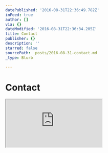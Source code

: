 ```yaml
---
datePublished: '2016-08-31T22:36:49.782Z'
inFeed: true
author: []
via: {}
dateModified: '2016-08-31T22:36:34.205Z'
title: Contact
publisher: {}
description: ''
starred: false
sourcePath: _posts/2016-08-31-contact.md
_type: Blurb

---
```

# Contact

<iframe src="https://the-grid.github.io/ed-userhtml/?g=eJxljsFSwkAMhu99ikw9LAzapS1ULNsdleGmB5_AiSUrS1u20w0ib6-dKsNoDkkmyZf_VwjbjkwRNmhrdvmebH3fpwbZHSqMSteEet1v4ZmURB2oX4SpzidxGqd38Xy6mGahXmF9PguULzvbMvCppUIwfbLc4QcOUwG-KwuxZW59LmXlboztteTRbt6J_U99TaKdF1rJgdIB_IlLEfivoitn7PAqieze8kg8Hk7fFgFh5YwhEtcgrm6zt8U86duHJJulL09ivLwkNx0eR-Pl2QZ8AUm9YtQ" style=""></iframe>